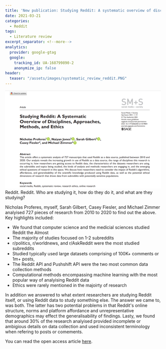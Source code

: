 ```yaml
---
title: 'New publication: Studying Reddit: A systematic overview of disciplines, appoaches, methods, and ethics'
date: 2021-03-21
categories:
  - Reddit
tags:
  - Literature review
excerpt_separator: <!--more-->
analytics:
  provider: google-gtag
  google:
    tracking_id: UA-168799890-2
    anonymize_ip: false
header:
  teaser: "/assets/images/systematic_review_reddit.PNG"
---
```

![](/assets/images/systematic_review_reddit.PNG)
Reddit. Reddit. Who are studying it, how do they do it, and what are they studying?

Nicholas Proferes, myself, Sarah Gilbert, Casey Fiesler, and Michael Zimmer analyised 727 pieces of research from 2010 to 2020 to find out the above. Key highlights included:

* We found that computer science and the medicial sciences studied Reddit the Almost
* The majority of studies focused on 1-2 subreddits
* r/politics, r/worldnews, and r/AskReddit were the most studied subreddits
* Studied typically used large datasets comprising of 100K+ comments or 1m+ posts,
* The Reddit API and Pushshift API were the two most common data collection methods
* Computational methods encompassing machine learning with the most popular way of analyising Reddit data
* Ethics were rarely mentioned in the majoirty of research

In addition we answered to what extent researchers are studying Reddit itself, or using Reddit data to study something else. The answer we came to, was both. The latter has two potential problems in that Reddit's online structure, norms and platform affordance and unrepresentative demographics may effect the generalisability of findings. Lasty, we found that around 30% of the research analyised provided incomplete or ambigious details on data collection and used inconsistent terminology when refering to posts or comements.

You can read the open access article [here](https://journals.sagepub.com/doi/10.1177/20563051211019004).

